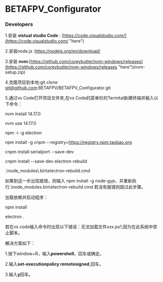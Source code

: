# BETAFPV_Configurator


### Developers
1.安装 **vistual studio Code** : [https://code.visualstudio.com/](https://code.visualstudio.com/ "here")

2.安装node.js :https://nodejs.org/en/download/

3.安装 **nvm**:[https://github.com/coreybutler/nvm-windows/releases](https://github.com/coreybutler/nvm-windows/releases "here")(nvm-setup.zip)

4.克隆项目到本地:git clone git@github.com:BETAFPV/BETAFPV_Configurator.git


5.通过vs Code打开项目文件夹,在vs Code的菜单栏的Termital新建终端并输入以下命令：

nvm install 14.17.0

nvm use 14.17.0

npm -i -g electron

npm install -g cnpm --registry=https://registry.npm.taobao.org

cnpm install serialport --save-dev

cnpm install --save-dev electron-rebuild

.\node_modules\\.bin\electron-rebuild.cmd

如果到这一步出现报错，则输入
npm install -g node-gyp，并重新执行.\node_modules\.bin\electron-rebuild.cmd
若没有报错则跳过此步骤。

加载依赖并启动程序：

npm install

electron .



若在vs code输入命令时出现以下错误：无法加载文件xxx.ps1,因为在此系统中禁止脚本。


解决方案如下：

1.按下window+R，输入**powershell**，回车或确定。

2.输入**set-executionpolicy remotesigned**,回车。

3.输入**y**回车。
